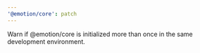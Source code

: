 ```yaml
---
'@emotion/core': patch
---
```


Warn if @emotion/core is initialized more than once in the same development environment.

